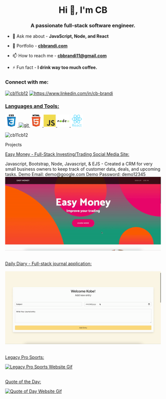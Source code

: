 <h1 align="center">Hi 👋, I'm CB</h1>
<h3 align="center">A passionate full-stack software engineer.</h3>

- 💬 Ask me about - **JavaScript, Node, and React**

- 📁 Portfolio - <a href="https://cbbrandi.com" target="_blank">**cbbrandi.com**</a>

- 📫 How to reach me - **cbbrandi11@gmail.com** 

- ⚡ Fun fact - **I drink way too much coffee.**

<h3 align="left">Connect with me:</h3>
<p align="left">
<a href="https://twitter.com/cb11cb12" target="_blank"><img align="center" src="https://raw.githubusercontent.com/rahuldkjain/github-profile-readme-generator/master/src/images/icons/Social/twitter.svg" alt="cb11cb12" height="30" width="40" /></a>
<a href="https://linkedin.com/in/cb-brandi" target="_blank"><img align="center" src="https://raw.githubusercontent.com/rahuldkjain/github-profile-readme-generator/master/src/images/icons/Social/linked-in-alt.svg" alt="https://www.linkedin.com/in/cb-brandi" height="30" width="40" </a>
</p>

<h3 align="left">Languages and Tools:</h3>
<p align="left"> <a href="https://www.w3schools.com/css/" target="_blank" rel="noreferrer"> <img src="https://raw.githubusercontent.com/devicons/devicon/master/icons/css3/css3-original-wordmark.svg" alt="css3" width="40" height="40"/> </a> <a href="https://git-scm.com/" target="_blank" rel="noreferrer"> <img src="https://www.vectorlogo.zone/logos/git-scm/git-scm-icon.svg" alt="git" width="40" height="40"/> </a> <a href="https://www.w3.org/html/" target="_blank" rel="noreferrer"> <img src="https://raw.githubusercontent.com/devicons/devicon/master/icons/html5/html5-original-wordmark.svg" alt="html5" width="40" height="40"/> </a> <a href="https://developer.mozilla.org/en-US/docs/Web/JavaScript" target="_blank" rel="noreferrer"> <img src="https://raw.githubusercontent.com/devicons/devicon/master/icons/javascript/javascript-original.svg" alt="javascript" width="40" height="40"/> </a> <a href="https://nodejs.org" target="_blank" rel="noreferrer"> <img src="https://raw.githubusercontent.com/devicons/devicon/master/icons/nodejs/nodejs-original-wordmark.svg" alt="nodejs" width="40" height="40"/> </a> <a href="https://reactjs.org/" target="_blank" rel="noreferrer"> <img src="https://raw.githubusercontent.com/devicons/devicon/master/icons/react/react-original-wordmark.svg" alt="react" width="40" height="40"/> </a> </p>

<p><img align="center" src="https://github-readme-streak-stats.herokuapp.com/?user=cb11cb12&" alt="cb11cb12" /></p>

Projects
<br>

<p><a href="https://easymoneyapp.herokuapp.com/" target="_blank">Easy Money - Full-Stack Investing/Trading Social Media Site:</a></p>
<span>Javascript, Bootstrap, Node, Javascript, & EJS - Created a CRM for very small business owners to keep track of customer data, deals, and upcoming tasks.
Demo Email: demo@google.com
Demo Password: demo12345<span>
<span class="image main"><a href="https://easymoneyapp.herokuapp.com/" target="_blank"><img src="https://github.com/cb11cb12/cb11cb12/blob/main/em.gif" alt="Easy Money Gif" /></a></span>

<br>
<br>

<p><a href="https://dailydiary-100devs.herokuapp.com" target="_blank">Daily Diary - Full-stack journal application:</a></p>
<span class="image main"><a href="https://dailydiary-100devs.herokuapp.com" target="_blank"><img src="https://github.com/cb11cb12/cb11cb12/blob/main/dd.gif" alt="Daily Diary Gif" /></a></span>
<br>
<br>
<p><a href="https://legacyprosports.netlify.app" target="_blank">Legacy Pro Sports:</a></p>
<span class="image main"><a href="https://legacyprosports.netlify.app" target="_blank"><img src="https://github.com/cb11cb12/cb11cb12/blob/main/ezgif.com-gif-maker.gif" alt="Legacy Pro Sports Website Gif" /></a></span>
<br>
<br>
<p><a href="https://quoteofday.netlify.app" target="_blank">Quote of the Day:</a></p>
<span class="image main"><a href="https://quoteofday.netlify.app" target="_blank"> <img src="https://github.com/cb11cb12/cb11cb12/blob/main/QuoteOfDay.gif" alt="Quote of Day Website Gif" /></a></span>


